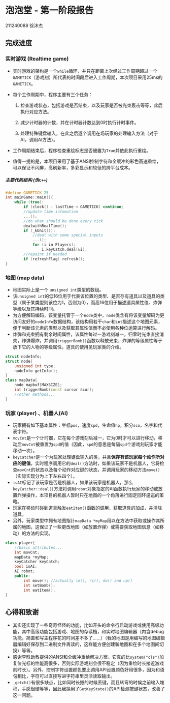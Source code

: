 # 泡泡堂 - 第一阶段报告

211240088 徐沐杰

## 完成进度

### 实时游戏 (Realtime game)

+ 实时游戏的架构是一个`while`循环，并只在距离上次经过工作周期超过一个`GAMETICK`（游戏刻）所代表的时间段后进入工作周期，本次项目采用25ms的`GAMETICK`。
+ 每个工作周期中，程序主要有三个任务：
	
	1. 检查游戏状态，包括游戏是否结束，以及玩家是否被光束轰击等等，此后执行对应方法。
	
	2. 减少计时器的计数，并在计时器计数达到0时执行计时事件。
	3. 处理特殊键盘输入，在此之后逐个调用在场玩家的处理输入方法（对于AI，调用AI方法）。
+ 工作周期结束后，程序检查重绘标志是否被置为`True`并依此执行重绘。
+ 值得一提的是，本项目采用了基于ANSI控制字符和全缓冲的彩色高速重绘，可以保证不闪屏，高刷新率，多彩显示和较低的跨平台成本。

##### 主要代码结构 (伪`c++`)

```c++
#define GAMETICK 25
int mainGame::main(){
	while (true):
		if (clock() - lastTime < GAMETICK) continue;
    	//update time infomation
    	...();
    	//do what should be done every tick
    	dealwithRealTime();
    	if (_kbhit()):
			//deal with some special inputs
            ...();
    		for (i in Players):
                i.keyCatch.deal(&i);
    	//repaint if needed
    	if (refreshFlag) refresh();
}
```

### 地图 (map data)

+ 地图实际上是一个 `unsigned int`类型的数组。
+ 该`unsigned int`的低16位用于代表该位置的类型、是否存有道具以及道具的类型（属于某类型则该位为1，否则为0），而高16位用于描述道具属性值、炸弹等级以及其持续时间。
+ 为方便解码编码，该变量托管于一个`node`类中，`node`类含有将该变量解码为更访问友好的`nodeInfo`数据结构，该结构用若干`char`和`int`描述这个地图元素，便于判断该元素的类型以及获取其属性值而不必使用各种位运算进行解码。
+ 炸弹和光束拥有剩余时间属性，该属性每过一游戏刻减一，归零时光束直接消失，炸弹爆炸，并调用`triggerBomb()`函数以释放光束，炸弹的等级属性等于放下它的人物的等级属性。道具的使用见玩家类的介绍。

<div style="page-break-after: always;"></div>

```c++
struct nodeInfo;
struct node{
	unsigned int type;
    nodeInfo getInfo();
}
class mapData{
	node mapbuf[MAXSIZE];
    int triggerBomb(const cursor &cur);
    //other methods...
}
```

### 玩家 (player) 、机器人(AI)

+ 玩家拥有如下基本属性：坐标`pos`，速度`spd`，生命值`hp`，积分`sco`，名字和代表字符。
+ `movCnt`是一个计时器，它在每个游戏刻后减一，它为0时才可以进行移动，移动后`movCnt`被重置为`spd`的值（因此，`spd`的意思是每隔`spd`个游戏刻玩家才能移动一次）。
+ `keyCatcher`是一个为玩家处理键盘输入的类，并且**保存有该玩家每个动作所对应的键值**，实时程序调用它的`deal()`方法时，如果该玩家不是机器人，它将检查`movCnt`的状态以及每个动作对应键的状态，并调用玩家的移动方法`move()`（实际实现分为上下左右四个）。
+ `isAI`标记了该玩家是否是机器人，如果该玩家是机器人，那么`keyCatcher::deal()`方法将调用`robot`对象指定的AI函数执行玩家的移动或放置炸弹操作，本项目的机器人暂时只在地图的一个角落进行固定回环逡巡的策略。
+ 玩家在移动时碰到道具触发`eatItem()`函数的调用，获取道具的加成，并清除道具。
+ 另外，玩家类型中拥有地图指针`mapData *myMap`用以在方法中获取或操作其所属的地图，这保证了一些更改地图（如放置炸弹）或需要获取地图信息（如移动）的方法的实现。

```c++
class player{
    //basic attributes...
    int movCnt;
    mapData *myMap;
    keyCatcher keyCatch;
    bool isAI;
    AI robot;
    public:
    	int move(); //actually le(), ri(), dw() and up()
    	int setBomb();
    	int eatItem();
}
```

## 心得和致谢

+ 其实还实现了一些奇奇怪怪的功能，比如开头的命令行启动游戏或使用高级功能，其中高级功能包括游戏、地图的存读档，和实时地图编辑器（内含debug功能，简直和写主程序花的时间差不多了......）（我的地图是用编写的地图编辑器编辑好保存到二进制文件再读的，这样能方便创建新地图和在多个地图间切换）等等。
+ 感谢李晗助教提供的ANSI和全缓冲重绘解决方案。它真的比`system("cls")`加复位光标的性能高很多，否则实际游戏刻会很不稳定（因为重绘时长接近游戏刻时长）。另外，控制字符设置颜色要比调用API设置颜色好用很多，因为和语句相比，字符可以直接写进字符串里灵活读取输出。
+ `_getch()`有很多缺点，比如同时长摁的时候丢键，而且转弯的时候之前输入堆积，手感很硬等等，因此我换用了`GetKeyState()`的API检测按键状态，改善了这一问题。